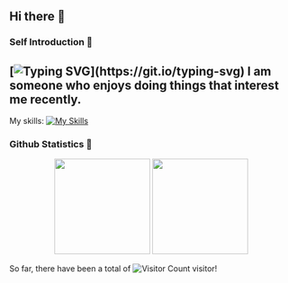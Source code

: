 ## Hi there 👋

### Self Introduction 🌱

[![Typing SVG](https://readme-typing-svg.demolab.com?font=Fira+Code&pause=1000&width=435&lines=Hello%2CI'm+0x3a0x29.)](https://git.io/typing-svg)
I am someone who enjoys doing things that interest me recently.
---

My skills:
[![My Skills](https://skillicons.dev/icons?i=python)](https://skillicons.dev)

### Github Statistics 🔭

<div align="center">
  <span></span>
  <img
    height="170px"
    src="https://github-readme-stats.vercel.app/api?username=0x3a0x29&theme=highcontrast&show_icons=true"
  />
  <span></span>
  <img
    height="170px"
    src="https://github-readme-stats.vercel.app/api/top-langs/?username=0x3a0x29&layout=compact&theme=highcontrast&hide=VHDL"
  />
  <span></span>
</div>

So far, there have been a total of ![Visitor Count](https://profile-counter.glitch.me/0x3a0x29/count.svg) visitor!
